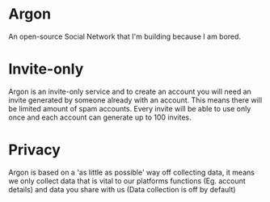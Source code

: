 # Argon
An open-source Social Network that I'm building because I am bored.

# Invite-only

Argon is an invite-only service and to create an account you will need an invite generated by someone already with an account. This means there will be limited amount of spam accounts. Every invite will be able to use only once and each account can generate up to 100 invites.

# Privacy

Argon is based on a 'as little as possible' way off collecting data, it means we only collect data that is vital to our platforms functions (Eg. account details) and data you share with us (Data collection is off by default)
